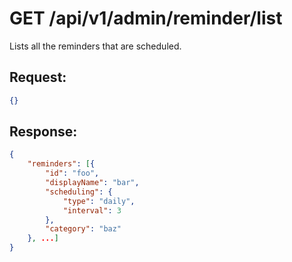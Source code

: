 # GET /api/v1/admin/reminder/list

Lists all the reminders that are scheduled.

## Request:

```json
{}
```

## Response:

```json
{
    "reminders": [{
        "id": "foo",
        "displayName": "bar",
        "scheduling": {
            "type": "daily",
            "interval": 3
        },
        "category": "baz"
    }, ...]
}
```
